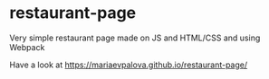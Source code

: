 # restaurant-page
Very simple restaurant page made on JS and HTML/CSS and using Webpack

Have a look at https://mariaevpalova.github.io/restaurant-page/
